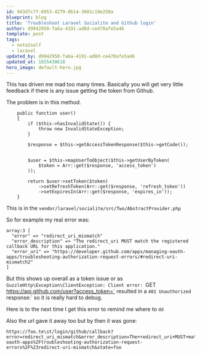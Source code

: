 ```yaml
---
id: 943d7c7f-8953-4279-8b14-3601c19e250a
blueprint: blog
title: 'Troubleshoot Laravel Socialite and Github login'
author: d9942950-fa6a-4191-ad8d-ce470afe5a46
template: post
tags:
  - note2self
  - laravel
updated_by: d9942950-fa6a-4191-ad8d-ce470afe5a46
updated_at: 1655430618
hero_image: default-hero.jpg
---
```

This has driven me mad too many times. Basically you will get very little feedback if there is any issue getting the token from Github.

The problem is in this method. 

```
    public function user()
    {
        if ($this->hasInvalidState()) {
            throw new InvalidStateException;
        }

        $response = $this->getAccessTokenResponse($this->getCode());


        $user = $this->mapUserToObject($this->getUserByToken(
            $token = Arr::get($response, 'access_token')
        ));

        return $user->setToken($token)
            ->setRefreshToken(Arr::get($response, 'refresh_token'))
            ->setExpiresIn(Arr::get($response, 'expires_in'));
    }
```

This is in the `vendor/laravel/socialite/src/Two/AbstractProvider.php`

So for example my real error was:

```
array:3 [
  "error" => "redirect_uri_mismatch"
  "error_description" => "The redirect_uri MUST match the registered callback URL for this application."
  "error_uri" => "https://developer.github.com/apps/managing-oauth-apps/troubleshooting-authorization-request-errors/#redirect-uri-mismatch2"
]
```

But this shows up overall as a token issue or as `GuzzleHttp\Exception\ClientException: Client error: `GET https://api.github.com/user?access_token=` resulted in a `401 Unauthorized` response:` so it is really hard to debug.

Here is to the next time I get this error to remind me where to `dd`

Also the url gave it away too but by then it was gone:

```
https://foo.te\st/login/github/callback?error=redirect_uri_mismatch&error_description=The+redirect_uri+MUST+match+the+registered+callback+URL+for+this+application.&error_uri=https%3A%2F%2Fdeveloper.github.com%2Fapps%2Fmanaging-oauth-apps%2Ftroubleshooting-authorization-request-errors%2F%23redirect-uri-mismatch&state=foo
```